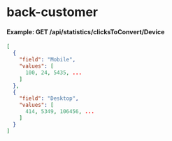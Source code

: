 # back-customer

#### Example: GET /api/statistics/clicksToConvert/Device

```json
[
  {
    "field": "Mobile",
    "values": [
      100, 24, 5435, ...
    ]
  },
  {
    "field": "Desktop",
    "values": [
      414, 5349, 106456, ...
    ]
  }
]
```
